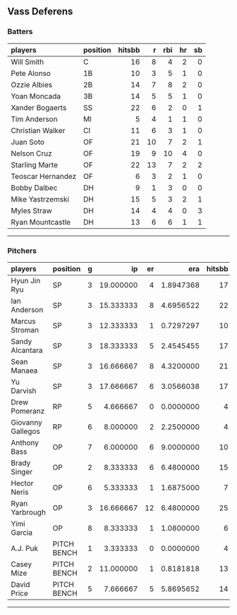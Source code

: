 ## Vass Deferens

### Batters

 
|players           |position | hitsbb|  r| rbi| hr| sb| 
|:-----------------|:--------|------:|--:|---:|--:|--:| 
|Will Smith        |C        |     16|  8|   4|  2|  0| 
|Pete Alonso       |1B       |     10|  3|   5|  1|  0| 
|Ozzie Albies      |2B       |     14|  7|   8|  2|  0| 
|Yoan Moncada      |3B       |     14|  5|   5|  1|  0| 
|Xander Bogaerts   |SS       |     22|  6|   2|  0|  1| 
|Tim Anderson      |MI       |      5|  4|   1|  1|  0| 
|Christian Walker  |CI       |     11|  6|   3|  1|  0| 
|Juan Soto         |OF       |     21| 10|   7|  2|  1| 
|Nelson Cruz       |OF       |     19|  9|  10|  4|  0| 
|Starling Marte    |OF       |     22| 13|   7|  2|  2| 
|Teoscar Hernandez |OF       |      6|  3|   2|  1|  0| 
|Bobby Dalbec      |DH       |      9|  1|   3|  0|  0| 
|Mike Yastrzemski  |DH       |     15|  5|   3|  2|  1| 
|Myles Straw       |DH       |     14|  4|   4|  0|  3| 
|Ryan Mountcastle  |DH       |     13|  6|   6|  1|  1| 

* * *

### Pitchers

 
|players           |position    |  g|        ip| er|       era| hitsbb|      whip| so|  w| sv| 
|:-----------------|:-----------|--:|---------:|--:|---------:|------:|---------:|--:|--:|--:| 
|Hyun Jin Ryu      |SP          |  3| 19.000000|  4| 1.8947368|     17| 0.8947368| 19|  1|  0| 
|Ian Anderson      |SP          |  3| 15.333333|  8| 4.6956522|     22| 1.4347826| 19|  0|  0| 
|Marcus Stroman    |SP          |  3| 12.333333|  1| 0.7297297|     10| 0.8108108|  6|  2|  0| 
|Sandy Alcantara   |SP          |  3| 18.333333|  5| 2.4545455|     17| 0.9272727| 21|  0|  0| 
|Sean Manaea       |SP          |  3| 16.666667|  8| 4.3200000|     21| 1.2600000| 15|  1|  0| 
|Yu Darvish        |SP          |  3| 17.666667|  6| 3.0566038|     17| 0.9622642| 19|  1|  0| 
|Drew Pomeranz     |RP          |  5|  4.666667|  0| 0.0000000|      4| 0.8571429|  8|  0|  0| 
|Giovanny Gallegos |RP          |  6|  8.000000|  2| 2.2500000|      4| 0.5000000| 11|  2|  0| 
|Anthony Bass      |OP          |  7|  6.000000|  6| 9.0000000|     10| 1.6666667|  5|  1|  0| 
|Brady Singer      |OP          |  2|  8.333333|  6| 6.4800000|     15| 1.8000000| 11|  0|  0| 
|Hector Neris      |OP          |  6|  5.333333|  1| 1.6875000|      7| 1.3125000|  5|  0|  2| 
|Ryan Yarbrough    |OP          |  3| 16.666667| 12| 6.4800000|     25| 1.5000000| 11|  0|  0| 
|Yimi Garcia       |OP          |  8|  8.333333|  1| 1.0800000|      6| 0.7200000|  8|  1|  3| 
|A.J. Puk          |PITCH BENCH |  1|  3.333333|  0| 0.0000000|      4| 1.2000000|  4|  0|  0| 
|Casey Mize        |PITCH BENCH |  2| 11.000000|  1| 0.8181818|     13| 1.1818182|  9|  1|  0| 
|David Price       |PITCH BENCH |  5|  7.666667|  5| 5.8695652|     14| 1.8260870| 10|  1|  1| 


* * *


